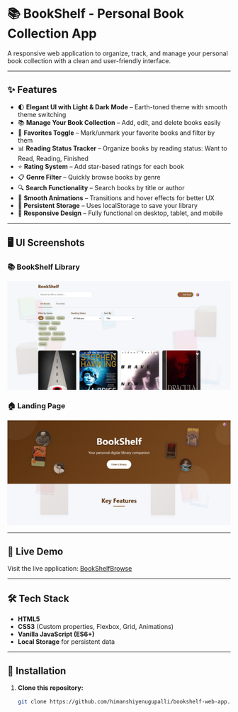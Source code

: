 # 📚 BookShelf - Personal Book Collection App

A responsive web application to organize, track, and manage your personal book collection with a clean and user-friendly interface.

---

## ✨ Features

- 🌓 **Elegant UI with Light & Dark Mode** – Earth-toned theme with smooth theme switching  
- 📚 **Manage Your Book Collection** – Add, edit, and delete books easily  
- 🔖 **Favorites Toggle** – Mark/unmark your favorite books and filter by them  
- 📊 **Reading Status Tracker** – Organize books by reading status: Want to Read, Reading, Finished  
- ⭐ **Rating System** – Add star-based ratings for each book  
- 📋 **Genre Filter** – Quickly browse books by genre  
- 🔍 **Search Functionality** – Search books by title or author  
- 🎨 **Smooth Animations** – Transitions and hover effects for better UX  
- 💾 **Persistent Storage** – Uses localStorage to save your library  
- 📱 **Responsive Design** – Fully functional on desktop, tablet, and mobile  

---

## 🖥️ UI Screenshots

### 📚 BookShelf Library  
![BookShelf](./Bookshelf.png)

### 🏠 Landing Page  
![Landing Page](./landingpage.png)

---

## 🔗 Live Demo

Visit the live application: [BookShelfBrowse](https://bookshelfbrowse.netlify.app/)

---

## 🛠 Tech Stack

- **HTML5**  
- **CSS3** (Custom properties, Flexbox, Grid, Animations)  
- **Vanilla JavaScript (ES6+)**  
- **Local Storage** for persistent data  

---

## 🚀 Installation

1. **Clone this repository:**

   ```bash
   git clone https://github.com/himanshiyenugupalli/bookshelf-web-app.git
